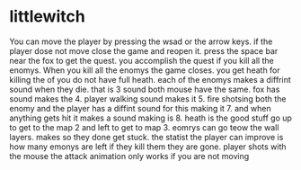 # littlewitch
You can move the player by pressing the wsad or the arrow keys.
if the player dose not move close the game and reopen it.
press the space bar near the fox to get the quest.
you accomplish the quest if you kill all the enomys.
When you kill all the enomys the game closes.
you get heath for killing the of you do not have full heath.
each of the enomys makes a diffrint sound when they die. that is 3 sound both mouse have the same.
fox has sound makes the 4.
player walking sound makes it 5.
fire shotsing both the enomy and the player has a diffint sound for this making it 7.
and when anything gets hit it makes a sound making is 8.
heath is the good stuff go up to get to the map 2 and left to get to map 3.
eomrys can go teow the wall layers. makes so they done get stuck.
the statist the player can improve is how many emonys are left if they kill them they are gone.
player shots with the mouse
the attack animation only works if you are not moving
